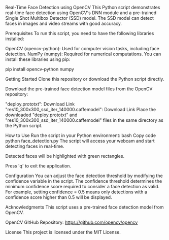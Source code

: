 Real-Time Face Detection using OpenCV
This Python script demonstrates real-time face detection using OpenCV's DNN module and a pre-trained Single Shot Multibox Detector (SSD) model. The SSD model can detect faces in images and video streams with good accuracy.

Prerequisites
To run this script, you need to have the following libraries installed:

OpenCV (opencv-python): Used for computer vision tasks, including face detection.
NumPy (numpy): Required for numerical computations.
You can install these libraries using pip:

pip install opencv-python numpy

Getting Started
Clone this repository or download the Python script directly.

Download the pre-trained face detection model files from the OpenCV repository:

"deploy.prototxt": Download Link
"res10_300x300_ssd_iter_140000.caffemodel": Download Link
Place the downloaded "deploy.prototxt" and "res10_300x300_ssd_iter_140000.caffemodel" files in the same directory as the Python script.

How to Use
Run the script in your Python environment:
bash
Copy code
python face_detection.py
The script will access your webcam and start detecting faces in real-time.

Detected faces will be highlighted with green rectangles.

Press 'q' to exit the application.

Configuration
You can adjust the face detection threshold by modifying the confidence variable in the script. The confidence threshold determines the minimum confidence score required to consider a face detection as valid. For example, setting confidence = 0.5 means only detections with a confidence score higher than 0.5 will be displayed.

Acknowledgments
This script uses a pre-trained face detection model from OpenCV.

OpenCV GitHub Repository: https://github.com/opencv/opencv

License
This project is licensed under the MIT License.